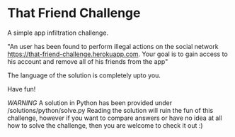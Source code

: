 # That Friend Challenge

A simple app infiltration challenge.

  "An user has been found to perform illegal actions on the social network https://that-friend-challenge.herokuapp.com. Your goal is to gain access to his account and remove all of his friends from the app"
  
The language of the solution is completely upto you.

Have fun!

*WARNING* A solution in Python has been provided under /solutions/python/solve.py
Reading the solution will ruin the fun of this challenge, however if you want to compare answers or have no idea at all how to solve the challenge, then you are welcome to check it out :)

